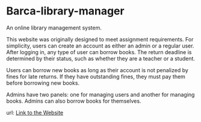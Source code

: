 # Barca-library-manager
 An online library management system.

This website was originally designed to meet assignment requirements. For simplicity, users can create an account as either an admin or a regular user. After logging in, any type of user can borrow books. The return deadline is determined by their status, such as whether they are a teacher or a student.

Users can borrow new books as long as their account is not penalized by fines for late returns. If they have outstanding fines, they must pay them before borrowing new books.

Admins have two panels: one for managing users and another for managing books. Admins can also borrow books for themselves.

url: [Link to the Website](https://salimie.myweb.cs.uwindsor.ca/comp3077_W2024/project/html/)

